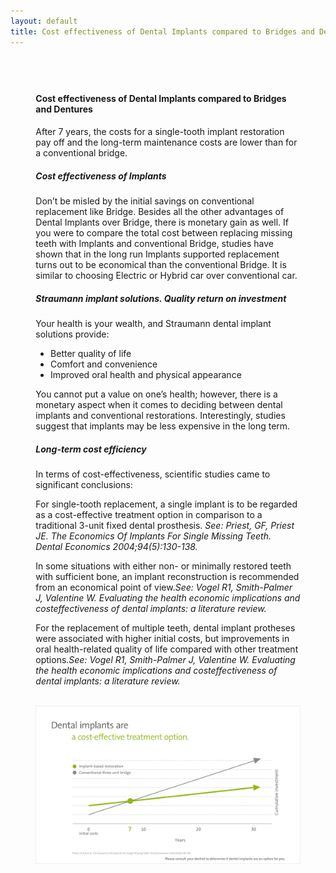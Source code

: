 ```yaml
---
layout: default
title: Cost effectiveness of Dental Implants compared to Bridges and Dentures
---
```


<div class="row">
<div class="primary_color text-light" style="url() center; padding: 8%;">

<h4>Cost effectiveness of Dental Implants compared to Bridges and Dentures</h4>
<p></p>

<p>After 7 years, the costs for a single-tooth implant restoration pay off and the long-term maintenance costs are lower than for a conventional bridge.</p>

<h5>Cost effectiveness of Implants</h5>
<p>Don’t be misled by the initial savings on conventional replacement like Bridge. Besides all the other advantages of Dental Implants over Bridge, there is monetary gain as well.  If you were to compare the total cost between replacing missing teeth with Implants and conventional Bridge, studies have shown that in the long run Implants supported replacement turns out to be economical than the conventional Bridge. It is similar to choosing Electric or Hybrid car over conventional car.
</p>
<h5>Straumann implant solutions. Quality return on investment</h5>
<p>Your health is your wealth, and Straumann dental implant solutions provide:
<ul class="bullets">
<li> Better quality of life</li>
<li> Comfort and convenience</li>
<li> Improved oral health and physical appearance</li></ul></p>
<p>You cannot put a value on one’s health; however, there is a monetary aspect when it comes to deciding between dental implants and conventional restorations. Interestingly, studies suggest that implants may be less expensive
in the long term.
</p>
<h5>Long-term cost efficiency</h5>
<p>In terms of cost-effectiveness, scientific studies came to significant conclusions:</p>
<p>For single-tooth replacement, a single implant is to be regarded as a cost-effective treatment option in comparison to a traditional 3-unit fixed dental prosthesis. <i>See: Priest, GF, Priest JE. The Economics Of Implants For Single Missing Teeth. Dental Economics 2004;94(5):130-138.</i></p>
<p>In some situations with either non- or minimally restored teeth with sufficient bone, an implant reconstruction is recommended from an economical point of view.<i>See: Vogel R1, Smith-Palmer J, Valentine W. Evaluating the health economic implications and costeffectiveness of dental implants: a literature review.</i></p>
<p>
For the replacement of multiple teeth, dental implant protheses were associated with higher initial costs, but improvements in oral health-related quality of life compared with other treatment options.<i>See: Vogel R1, Smith-Palmer J, Valentine W. Evaluating the health economic implications and costeffectiveness of dental implants: a literature review.</i>
</p>

<p>
<br />
<img alt="Dental implant based restoration vs conventional 3 unit bridge" src="/images/Dental_implant_based_restoration_vs_conventional_3_unit_bridge.jpg" />
</p>

